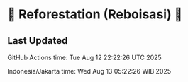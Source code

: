 
# 🌳 Reforestation (Reboisasi) 🌲

## Last Updated

GitHub Actions time: Tue Aug 12 22:22:26 UTC 2025

Indonesia/Jakarta time: Wed Aug 13 05:22:26 WIB 2025
